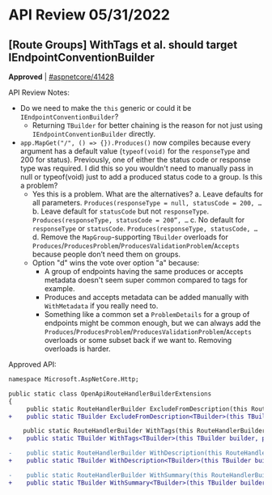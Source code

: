 # API Review 05/31/2022

## [Route Groups] WithTags et al. should target IEndpointConventionBuilder

**Approved** | [#aspnetcore/41428](https://github.com/dotnet/aspnetcore/issues/41428#issuecomment-1142635825)

API Review Notes:

- Do we need to make the `this` generic or could it be `IEndpointConventionBuilder`?
  - Returning `TBuilder` for better chaining is the reason for not just using `IEndpointConventionBuilder` directly.
- `app.MapGet("/", () => {}).Produces()` now compiles because every argument has a default value (`typeof(void)` for the `responseType` and 200 for status). Previously, one of either the status code or response type was required. I did this so you wouldn't need to manually pass in null or typeof(void) just to add a produced status code to a group. Is this a problem?
  - Yes this is a problem. What are the alternatives?
    a. Leave defaults for all parameters. `Produces(responseType = null, statusCode = 200, …`
    b. Leave default for `statusCode` but not `responseType`. `Produces(responseType, statusCode = 200”, …`
    c. No default for `responseType` or `statusCode`. `Produces(responseType, statusCode, …`
    d. Remove the `MapGroup`-supporting `TBuilder` overloads for `Produces`/`ProducesProblem`/`ProducesValidationProblem`/`Accepts` because people don’t need them on groups.
  - Option "d" wins the vote over option "a" because:
    -  A group of endpoints having the same produces or accepts metadata doesn't seem super common compared to tags for example.
    - Produces and accepts metadata can be added manually with `WithMetadata` if you really need to.
    - Something like a common set a `ProblemDetails` for a group of endpoints might be common enough, but we can always add the `Produces`/`ProducesProblem`/`ProducesValidationProblem`/`Accepts` overloads or some subset back if we want to. Removing overloads is harder.
    
Approved API:

```diff
namespace Microsoft.AspNetCore.Http;

public static class OpenApiRouteHandlerBuilderExtensions
{
     public static RouteHandlerBuilder ExcludeFromDescription(this RouteHandlerBuilder builder);
+    public static TBuilder ExcludeFromDescription<TBuilder>(this TBuilder builder) where TBuilder : IEndpointConventionBuilder;

    public static RouteHandlerBuilder WithTags(this RouteHandlerBuilder builder, params string[] tags);
+    public static TBuilder WithTags<TBuilder>(this TBuilder builder, params string[] tags) where TBuilder : IEndpointConventionBuilder;

-    public static RouteHandlerBuilder WithDescription(this RouteHandlerBuilder builder, string description);
+    public static TBuilder WithDescription<TBuilder>(this TBuilder builder, string description) where TBuilder : IEndpointConventionBuilder;

-    public static RouteHandlerBuilder WithSummary(this RouteHandlerBuilder builder, string summary);
+    public static TBuilder WithSummary<TBuilder>(this TBuilder builder, string summary) where TBuilder : IEndpointConventionBuilder
```
